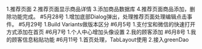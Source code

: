 1.推荐页面
2.推荐页面显示商品详情
3.添加商品数据库
4.推荐页面商品添加，删除功能完成。
#5月28号
1.增加底部Dialog弹出，处理推荐页面处理编辑点击事件。
#5月29号
1.Build Variants做版本区分
#6月5号
1.支付宝和微信的快速打开方式添加在首页
#6月7号
1.个人中心增加头像设置
2.我的顾客添加
#6月8号
1.我的顾客信息粘贴功能
#6月11号
1.首页处理，TabLayout使用
2.接入greenDao


